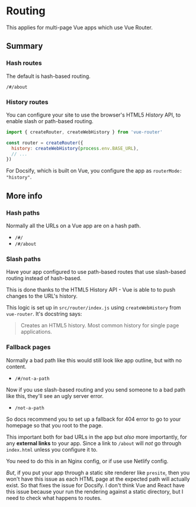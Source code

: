 # Routing

This applies for multi-page Vue apps which use Vue Router.


## Summary

### Hash routes

The default is hash-based routing.

```
/#/about
```

### History routes

You can configure your site to use the browser's HTML5 _History_ API, to enable slash or path-based routing.

```javascript
import { createRouter, createWebHistory } from 'vue-router'

const router = createRouter({
  history: createWebHistory(process.env.BASE_URL),
  // ...
})
```

For Docsify, which is built on Vue, you configure the app as `routerMode: "history"`.


## More info

### Hash paths

Normally all the URLs on a Vue app are on a hash path.

- `/#/`
- `/#/about`

### Slash paths

Have your app configured to use path-based routes that use slash-based routing instead of hash-based.

This is done thanks to the HTML5 History API - Vue is able to to push changes to the URL's history.

This logic is set up in `src/router/index.js` using `createWebHistory` from `vue-router`. It's docstring says:

> Creates an HTML5 history. Most common history for single page applications.

### Fallback pages

Normally a bad path like this would still look like app outline, but with no content.

- `/#/not-a-path`

Now if you use slash-based routing and you send someone to a bad path like this, they'll see an ugly server error.

- `/not-a-path`

So docs recommend you to set up a fallback for 404 error to go to your homepage so that you root to the page. 

This important both for bad URLs in the app but _also_ more importantly, for any **external links** to your app. Since a link to `/about` will _not_ go through `index.html` unless you configure it to.

You need to do this in an Nginx config, or if use use Netlify config.

_But_, if you put your app through a static site renderer like `presite`, then you won't have this issue as each HTML page at the expected path will actually exist. So that fixes the issue for Docsify. I don't think Vue and React have this issue because your run the rendering against a static directory, but I need to check what happens to routes.

